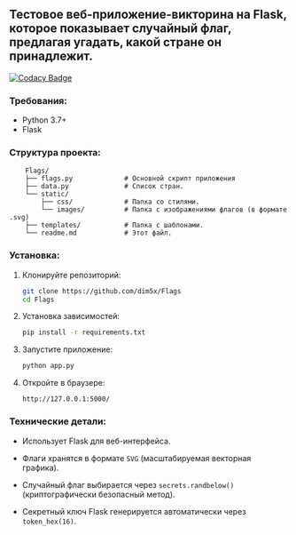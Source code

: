 ## Тестовое веб-приложение-викторина на Flask, которое показывает случайный флаг, предлагая угадать, какой стране он принадлежит.

[![Codacy Badge](https://app.codacy.com/project/badge/Grade/be6e0b233eaf4c4a945c93f142e1cf8a)](https://app.codacy.com/gh/dim5x/Flags/dashboard?utm_source=gh&utm_medium=referral&utm_content=&utm_campaign=Badge_grade)

### Требования:

- Python 3.7+
- Flask

### Структура проекта:

```
    Flags/
    ├── flags.py             # Основной скрипт приложения
    ├── data.py              # Список стран.
    └── static/ 
        ├── css/             # Папка со стилями.
        └── images/          # Папка с изображениями флагов (в формате .svg)
    ├── templates/           # Папка с шаблонами.
    └── readme.md            # Этот файл.
```

### Установка:

1. Клонируйте репозиторий:

    ```bash
    git clone https://github.com/dim5x/Flags
    cd Flags
    ```

2. Установка зависимостей:
   ```bash
   pip install -r requirements.txt
   ```

3. Запустите приложение:

   ```bash
   python app.py
   ```

4. Откройте в браузере:

   ```
   http://127.0.0.1:5000/
   ```

### Технические детали:

- Использует Flask для веб-интерфейса.

- Флаги хранятся в формате `SVG` (масштабируемая векторная графика).

- Случайный флаг выбирается через `secrets.randbelow()` (криптографически безопасный метод).

- Секретный ключ Flask генерируется автоматически через `token_hex(16)`.